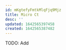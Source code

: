 ```yaml
---
id: mKgtefyFmtkMlqFjq9Mjz
title: Micro Ct
desc: ''
updated: 1642565397458
created: 1642565387482
---
```

TODO: Add
